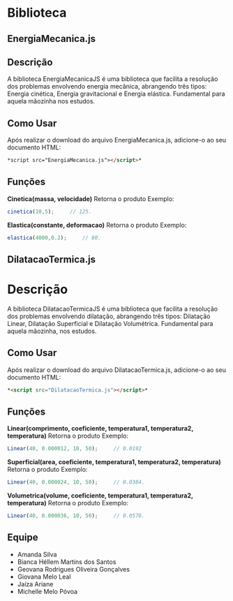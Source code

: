 # Biblioteca

## EnergiaMecanica.js 

## Descrição

A biblioteca EnergiaMecanicaJS é uma biblioteca que facilita a resolução dos problemas envolvendo energia mecânica, abrangendo três tipos: Energia cinética, Energia gravitacional e Energia elástica. Fundamental para aquela mãozinha nos estudos. 

## Como Usar

Após realizar o download do arquivo EnergiaMecanica.js, adicione-o ao seu documento HTML:  
```html
*script src="EnergiaMecanica.js"></script>*
```
  ## Funções
  
 **Cinetica(massa, velocidade)**
Retorna o produto
Exemplo:
```js
cinetica(10,5);     // 125.
```
**Elastica(constante, deformacao)**
Retorna o produto
Exemplo:
```js
elastica(4000,0.2);     // 80.
```

## DilatacaoTermica.js
# Descrição
A biblioteca DilatacaoTermicaJS é uma biblioteca que facilita a resolução dos problemas envolvendo dilatação, abrangendo três tipos: Dilatação Linear, Dilatação Superficial e Dilatação Volumétrica. Fundamental para aquela mãozinha, nos estudos.

## Como Usar
Após realizar o download do arquivo DilatacaoTermica.js, adicione-o ao seu documento HTML:
```html
*<script src="DilatacaoTermica.js"></script>*
```
## Funções

**Linear(comprimento, coeficiente, temperatura1, temperatura2, temperatura)**
Retorna o produto
Exemplo:
```js
Linear(40, 0.000012, 10, 50);     // 0.0192
```
**Superficial(area, coeficiente, temperatura1, temperatura2, temperatura)**
Retorna o produto
Exemplo:
```js
Linear(40, 0.000024, 10, 50);     // 0.0384.
```
**Volumetrica(volume, coeficiente, temperatura1, temperatura2, temperatura)**
Retorna o produto
Exemplo:
```js
Linear(40, 0.000036, 10, 50);     // 0.0576.
```
## Equipe

* Amanda Silva
* Bianca Héllem Martins dos Santos
* Geovana Rodrigues Oliveira Gonçalves
* Giovana Melo Leal
* Jaíza Ariane
* Michelle Melo Póvoa

